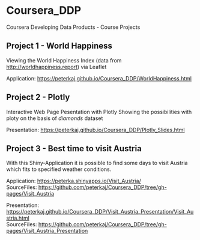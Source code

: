# Coursera_DDP
Coursera Developing Data Products - Course Projects

## Project 1 - World Happiness
Viewing the World Happiness Index (data from http://worldhappiness.report) via Leaflet

Application: <https://peterkaj.github.io/Coursera_DDP/WorldHappiness.html>

## Project 2 - Plotly
Interactive Web Page Pesentation with Plotly
Showing the possibilities with ploty on the basis of *diamonds* dataset

Presentation: <https://peterkaj.github.io/Coursera_DDP/Plotly_Slides.html>

## Project 3 - Best time to visit Austria
With this Shiny-Application it is possible to find some days to visit Austria which fits to specified weather conditions.

Application: <https://peterka.shinyapps.io/Visit_Austria/> <br>
SourceFiles: <https://github.com/peterkaj/Coursera_DDP/tree/gh-pages/Visit_Austria>

Presentation: <https://peterkaj.github.io/Coursera_DDP/Visit_Austria_Presentation/Visit_Austria.html> <br>
SourceFiles: <https://github.com/peterkaj/Coursera_DDP/tree/gh-pages/Visit_Austria_Presentation>
